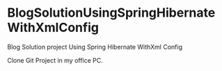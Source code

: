 # BlogSolutionUsingSpringHibernateWithXmlConfig
Blog Solution project Using Spring Hibernate WithXml  Config

Clone Git Project in my office PC.
